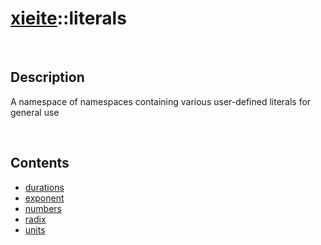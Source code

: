 # [xieite](./xieite.md)\:\:literals

&nbsp;

## Description
A namespace of namespaces containing various user-defined literals for general use

&nbsp;

## Contents
- [durations](./namespaces/literals/durations.md)
- [exponent](./namespaces/literals/exponent.md)
- [numbers](./namespaces/literals/numbers.md)
- [radix](./namespaces/literals/radix.md)
- [units](./namespaces/literals/units.md)
